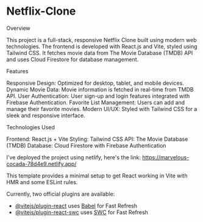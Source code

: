 # Netflix-Clone

Overview

This project is a full-stack, responsive Netflix Clone built using modern web technologies. The frontend is developed with React.js and Vite, styled using Tailwind CSS. It fetches movie data from The Movie Database (TMDB) API and uses Cloud Firestore for database management.

Features

Responsive Design: Optimized for desktop, tablet, and mobile devices.
Dynamic Movie Data: Movie information is fetched in real-time from TMDB API.
User Authentication: User sign-up and login features integrated with Firebase Authentication.
Favorite List Management: Users can add and manage their favorite movies.
Modern UI/UX: Styled with Tailwind CSS for a sleek and responsive interface.

Technologies Used

Frontend: React.js + Vite
Styling: Tailwind CSS
API: The Movie Database (TMDB)
Database: Cloud Firestore with Firebase Authentication

I've deployed the project using netlify, here's the link: https://marvelous-cocada-78d4e9.netlify.app/


This template provides a minimal setup to get React working in Vite with HMR and some ESLint rules.

Currently, two official plugins are available:

- [@vitejs/plugin-react](https://github.com/vitejs/vite-plugin-react/blob/main/packages/plugin-react/README.md) uses [Babel](https://babeljs.io/) for Fast Refresh
- [@vitejs/plugin-react-swc](https://github.com/vitejs/vite-plugin-react-swc) uses [SWC](https://swc.rs/) for Fast Refresh
